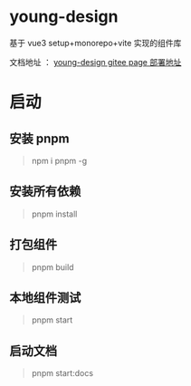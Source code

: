 # young-design

基于 vue3 setup+monorepo+vite 实现的组件库

文档地址 ： [young-design gitee page 部署地址](http://xiang0515.gitee.io/young-design-docs/)

# 启动

## 安装 pnpm

> npm i pnpm -g

## 安装所有依赖

> pnpm install

## 打包组件

> pnpm build

## 本地组件测试

> pnpm start

## 启动文档

> pnpm start:docs
